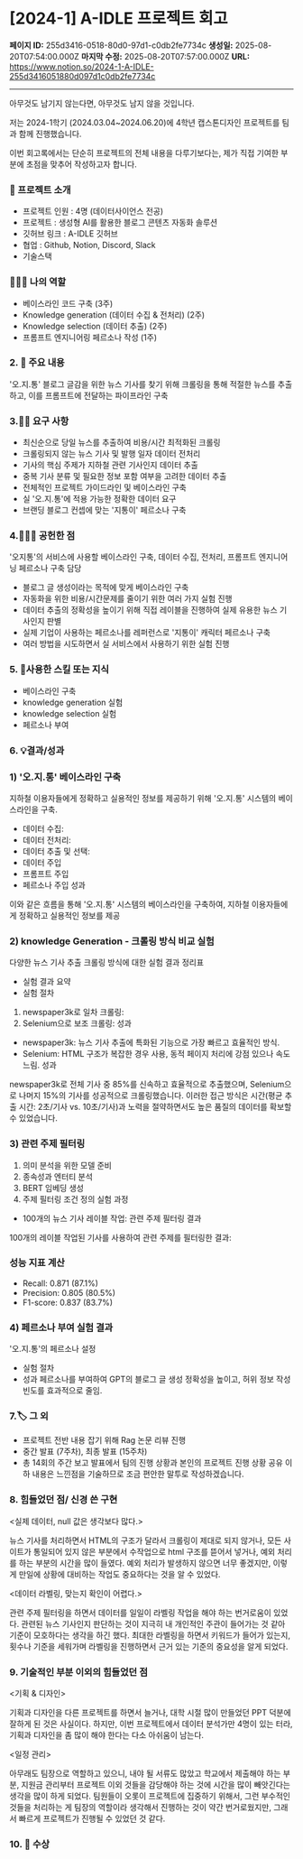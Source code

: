 # [2024-1] A-IDLE 프로젝트 회고

**페이지 ID:** 255d3416-0518-80d0-97d1-c0db2fe7734c
**생성일:** 2025-08-20T07:54:00.000Z
**마지막 수정:** 2025-08-20T07:57:00.000Z
**URL:** https://www.notion.so/2024-1-A-IDLE-255d3416051880d097d1c0db2fe7734c

---

아무것도 남기지 않는다면, 아무것도 남지 않을 것입니다.

저는 2024-1학기 (2024.03.04~2024.06.20)에 4학년 캡스톤디자인 프로젝트를 팀과 함께 진행했습니다.

이번 회고록에서는 단순히 프로젝트의 전체 내용을 다루기보다는, 제가 직접 기여한 부분에 초점을 맞추어 작성하고자 합니다.

### 📢 프로젝트 소개

- 프로젝트 인원 : 4명 (데이터사이언스 전공)
- 프로젝트 : 생성형 AI를 활용한 블로그 콘텐츠 자동화 솔루션
- 깃허브 링크 : A-IDLE 깃허브
- 협업 : Github, Notion, Discord, Slack
- 기술스택
### 👩🏻‍💻 나의 역할

- 베이스라인 코드 구축 (3주)
- Knowledge generation (데이터 수집 & 전처리) (2주)
- Knowledge selection (데이터 추출) (2주)
- 프롬프트 엔지니어링 페르소나 작성 (1주)
### 2. 🚩 주요 내용

'오.지.통' 블로그 글감을 위한 뉴스 기사를 찾기 위해 크롤링을 통해 적절한 뉴스를 추출하고, 이를 프롬프트에 전달하는 파이프라인 구축

### 3.☝🏻 요구 사항

- 최신순으로 당일 뉴스를 추출하여 비용/시간 최적화된 크롤링
- 크롤링되지 않는 뉴스 기사 및 발행 일자 데이터 전처리
- 기사의 핵심 주제가 지하철 관련 기사인지 데이터 추출
- 중복 기사 분류 및 필요한 정보 포함 여부을 고려한 데이터 추출
- 전체적인 프로젝트 가이드라인 및 베이스라인 구축
- 실 '오.지.통'에 적용 가능한 정확한 데이터 요구
- 브랜딩 블로그 컨셉에 맞는 '지통이' 페르소나 구축
### 4.🙆🏻‍♂️ 공헌한 점

'오지통'의 서비스에 사용할 베이스라인 구축, 데이터 수집, 전처리, 프롬프트 엔지니어닝 페르소나 구축 담당

- 블로그 글 생성이라는 목적에 맞게 베이스라인 구축
- 자동화을 위한 비용/시간문제를 줄이기 위한 여러 가지 실험 진행
- 데이터 추출의 정확성을 높이기 위해 직접 레이블을 진행하여 실제 유용한 뉴스 기사인지 판별
- 실제 기업이 사용하는 페르소나를 레퍼런스로 '지통이' 캐릭터 페르소나 구축
- 여러 방법을 시도하면서 실 서비스에서 사용하기 위한 실험 진행
### 5. 📍사용한 스킬 또는 지식

- 베이스라인 구축
- knowledge generation 실험
- knowledge selection 실험
- 페르소나 부여
### 6. 💡결과/성과

### 1) '오.지.통' 베이스라인 구축

지하철 이용자들에게 정확하고 실용적인 정보를 제공하기 위해 '오.지.통' 시스템의 베이스라인을 구축.

- 데이터 수집:
- 데이터 전처리:
- 데이터 추출 및 선택:
- 데이터 주입
- 프롬프트 주입
- 페르소나 주입
성과

이와 같은 흐름을 통해 '오.지.통' 시스템의 베이스라인을 구축하여, 지하철 이용자들에게 정확하고 실용적인 정보를 제공

### 2) knowledge Generation - 크롤링 방식 비교 실험

다양한 뉴스 기사 추출 크롤링 방식에 대한 실험 결과 정리표

- 실험 결과 요약
- 실험 절차
1. newspaper3k로 일차 크롤링:
1. Selenium으로 보조 크롤링:
성과

- newspaper3k: 뉴스 기사 추출에 특화된 기능으로 가장 빠르고 효율적인 방식.
- Selenium: HTML 구조가 복잡한 경우 사용, 동적 페이지 처리에 강점 있으나 속도 느림.
성과

newspaper3k로 전체 기사 중 85%를 신속하고 효율적으로 추출했으며, Selenium으로 나머지 15%의 기사를 성공적으로 크롤링했습니다. 이러한 접근 방식은 시간(평균 추출 시간: 2초/기사 vs. 10초/기사)과 노력을 절약하면서도 높은 품질의 데이터를 확보할 수 있었습니다.

### 3) 관련 주제 필터링

1. 의미 분석을 위한 모델 준비
1. 종속성과 엔터티 분석
1. BERT 임베딩 생성
1. 주제 필터링 조건 정의
실험 과정

- 100개의 뉴스 기사 레이블 작업:
관련 주제 필터링 결과

100개의 레이블 작업된 기사를 사용하여 관련 주제를 필터링한 결과:

### 성능 지표 계산

- Recall: 0.871 (87.1%)
- Precision: 0.805 (80.5%)
- F1-score: 0.837 (83.7%)
### 4) 페르소나 부여 실험 결과

'오.지.통'의 페르소나 설정

- 실험 절차
- 성과
페르소나를 부여하여 GPT의 블로그 글 생성 정확성을 높이고, 허위 정보 작성 빈도를 효과적으로 줄임.

### 7.🏷️ 그 외

- 프로젝트 전반 내용 잡기 위해 Rag 논문 리뷰 진행
- 중간 발표 (7주차), 최종 발표 (15주차)
- 총 14회의 주간 보고 발표에서 팀의 진행 상황과 본인의 프로젝트 진행 상황 공유
이하 내용은 느낀점을 기술하므로 조금 편안한 말투로 작성하겠습니다.

### 8. 힘들었던 점/ 신경 쓴 구현

<실제 데이터, null 값은 생각보다 많다.>

뉴스 기사를 처리하면서 HTML의 구조가 달라서 크롤링이 제대로 되지 않거나, 모든 사이트가 통일되어 있지 않은 부분에서 수작업으로 html 구조를 뜯어서 넣거나, 예외 처리를 하는 부분의 시간을 많이 들였다. 예외 처리가 발생하지 않으면 너무 좋겠지만, 이렇게 만일에 상황에 대비하는 작업도 중요하다는 것을 알 수 있었다.

<데이터 라벨링, 맞는지 확인이 어렵다.>

관련 주제 필터링을 하면서 데이터를 일일이 라벨링 작업을 해야 하는 번거로움이 있었다. 관련된 뉴스 기사인지 판단하는 것이 지극히 내 개인적인 주관이 들어가는 것 같아 기준이 모호하다는 생각을 하긴 했다. 최대한 라벨링을 하면서 키워드가 들어가 있는지, 횟수나 기준을 세워가며 라벨링을 진행하면서 근거 있는 기준의 중요성을 알게 되었다.

### 9. 기술적인 부분 이외의 힘들었던 점

<기획 & 디자인>

기획과 디자인을 다른 프로젝트를 하면서 늘거나, 대학 시절 많이 만들었던 PPT 덕분에 잘하게 된 것은 사실이다. 하지만, 이번 프로젝트에서 데이터 분석가만 4명이 있는 터라, 기획과 디자인을 좀 많이 해야 한다는 다소 아쉬움이 남는다.

<일정 관리>

아무래도 팀장으로 역할하고 있으니, 내야 될 서류도 많았고 학교에서 제출해야 하는 부분, 지원금 관리부터 프로젝트 이외 것들을 감당해야 하는 것에 시간을 많이 빼앗긴다는 생각을 많이 하게 되었다. 팀원들이 오롯이 프로젝트에 집중하기 위해서, 그런 부수적인 것들을 처리하는 게 팀장의 역할이라 생각해서 진행하는 것이 약간 번거로웠지만, 그래서 빠르게 프로젝트가 진행될 수 있었던 것 같다.

### 10. 🎉 수상

